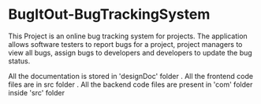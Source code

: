# BugItOut-BugTrackingSystem
This Project is an online bug tracking system for projects. The application allows software testers to report bugs for a project, project managers to view all bugs, assign bugs to developers and developers to update the bug status.

All the documentation is stored in 'designDoc' folder .
All the frontend code files are in src folder .
All the backend code files are present in 'com' folder inside 'src' folder
